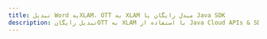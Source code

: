 ---title: تبدیل Word بهXLAM، OTT به XLAM مبدل رایگان یا Java SDKdescription: تبدیل رایگانOTT به XLAM با استفاده از Java Cloud APIs & SDK. همچنین اسناد Microsoft Word و OpenOffice را در Cloud ایجاد، ویرایش و رندر کنید.---
